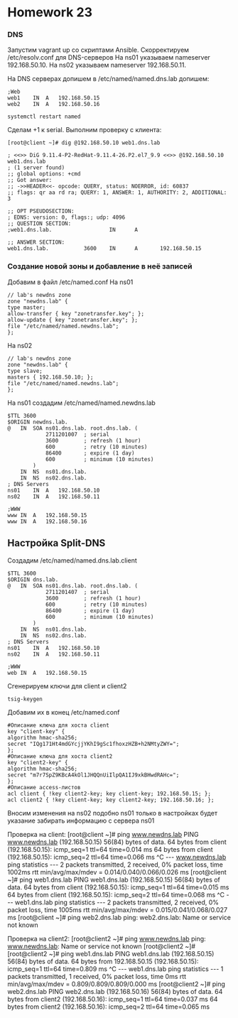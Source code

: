# **Homework 23**
### DNS

Запустим vagrant up со скриптами Ansible.
Скорректируем /etc/resolv.conf для DNS-серверов
На ns01 указываем nameserver 192.168.50.10.
На ns02 указываем nameserver 192.168.50.11.

На DNS серверах допишем в /etc/named/named.dns.lab допишем:
```text
;Web
web1    IN  A   192.168.50.15
web2    IN  A   192.168.50.16
```

```shell
systemctl restart named
```
Сделам +1 к serial.
Выполним проверку с клиента:
```shell
[root@client ~]# dig @192.168.50.10 web1.dns.lab

; <<>> DiG 9.11.4-P2-RedHat-9.11.4-26.P2.el7_9.9 <<>> @192.168.50.10 web1.dns.lab
; (1 server found)
;; global options: +cmd
;; Got answer:
;; ->>HEADER<<- opcode: QUERY, status: NOERROR, id: 60837
;; flags: qr aa rd ra; QUERY: 1, ANSWER: 1, AUTHORITY: 2, ADDITIONAL: 3

;; OPT PSEUDOSECTION:
; EDNS: version: 0, flags:; udp: 4096
;; QUESTION SECTION:
;web1.dns.lab.                  IN      A

;; ANSWER SECTION:
web1.dns.lab.           3600    IN      A       192.168.50.15
```
### Создание новой зоны и добавление в неё записей
Добавим в файл /etc/named.conf
На ns01
```text
// lab's newdns zone
zone "newdns.lab" {
type master;
allow-transfer { key "zonetransfer.key"; };
allow-update { key "zonetransfer.key"; };
file "/etc/named/named.newdns.lab";
};
```
На ns02
```text
// lab's newdns zone
zone "newdns.lab" {
type slave;
masters { 192.168.50.10; };
file "/etc/named/named.newdns.lab";
};
```
На ns01 создадим /etc/named/named.newdns.lab
```text
$TTL 3600
$ORIGIN newdns.lab.
@   IN  SOA ns01.dns.lab. root.dns.lab. (
            2711201007  ; serial
            3600        ; refresh (1 hour)
            600         ; retry (10 minutes)
            86400       ; expire (1 day)
            600         ; minimum (10 minutes)
        )
    IN  NS  ns01.dns.lab.
    IN  NS  ns02.dns.lab.
; DNS Servers
ns01    IN  A   192.168.50.10
ns02    IN  A   192.168.50.11

;WWW
www IN  A   192.168.50.15
www IN  A   192.168.50.16
```
## Настройка Split-DNS
Создадим /etc/named/named.dns.lab.client
```text
$TTL 3600
$ORIGIN dns.lab.
@   IN  SOA ns01.dns.lab. root.dns.lab. (
            2711201407  ; serial
            3600        ; refresh (1 hour)
            600         ; retry (10 minutes)
            86400       ; expire (1 day)
            600         ; minimum (10 minutes)
        )
    IN  NS  ns01.dns.lab.
    IN  NS  ns02.dns.lab.
; DNS Servers
ns01    IN  A   192.168.50.10
ns02    IN  A   192.168.50.11

;WWW
web IN  A   192.168.50.15
```
Сгенерируем ключи для client и client2
```shell
tsig-keygen
```
Добавим их в конец /etc/named.conf
```text
#Описание ключа для хоста client
key "client-key" {
algorithm hmac-sha256;
secret "IQg171Ht4mdGYcjjYKhI9gSc1fhoxzHZB+h2NMtyZWY=";
};
#Описание ключа для хоста client2
key "client2-key" {
algorithm hmac-sha256;
secret "m7r7SpZ9KBcA4kOl1JHQQnUiIlpQA1IJ9xkBHwdRAHc=";
};
#Описание access-листов
acl client { !key client2-key; key client-key; 192.168.50.15; };
acl client2 { !key client-key; key client2-key; 192.168.50.16; };
```
Вносим изменения на ns02 подобно ns01 только в настройках будет указание забирать
информацию с сервера ns01

Проверка на client:
[root@client ~]# ping www.newdns.lab
PING www.newdns.lab (192.168.50.15) 56(84) bytes of data.
64 bytes from client (192.168.50.15): icmp_seq=1 ttl=64 time=0.014 ms
64 bytes from client (192.168.50.15): icmp_seq=2 ttl=64 time=0.066 ms
^C
--- www.newdns.lab ping statistics ---
2 packets transmitted, 2 received, 0% packet loss, time 1002ms
rtt min/avg/max/mdev = 0.014/0.040/0.066/0.026 ms
[root@client ~]# ping web1.dns.lab
PING web1.dns.lab (192.168.50.15) 56(84) bytes of data.
64 bytes from client (192.168.50.15): icmp_seq=1 ttl=64 time=0.015 ms
64 bytes from client (192.168.50.15): icmp_seq=2 ttl=64 time=0.068 ms
^C
--- web1.dns.lab ping statistics ---
2 packets transmitted, 2 received, 0% packet loss, time 1005ms
rtt min/avg/max/mdev = 0.015/0.041/0.068/0.027 ms
[root@client ~]# ping web2.dns.lab
ping: web2.dns.lab: Name or service not known

Проверка на client2:
[root@client2 ~]# ping www.newdns.lab
ping: www.newdns.lab: Name or service not known
[root@client2 ~]#
[root@client2 ~]# ping web1.dns.lab
PING web1.dns.lab (192.168.50.15) 56(84) bytes of data.
64 bytes from 192.168.50.15 (192.168.50.15): icmp_seq=1 ttl=64 time=0.809 ms
^C
--- web1.dns.lab ping statistics ---
1 packets transmitted, 1 received, 0% packet loss, time 0ms
rtt min/avg/max/mdev = 0.809/0.809/0.809/0.000 ms
[root@client2 ~]# ping web2.dns.lab
PING web2.dns.lab (192.168.50.16) 56(84) bytes of data.
64 bytes from client2 (192.168.50.16): icmp_seq=1 ttl=64 time=0.037 ms
64 bytes from client2 (192.168.50.16): icmp_seq=2 ttl=64 time=0.065 ms
